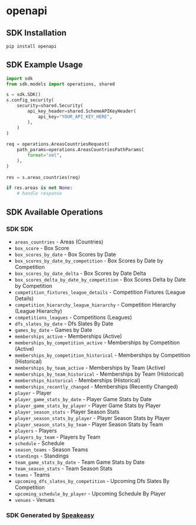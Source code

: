 # openapi

<!-- Start SDK Installation -->
## SDK Installation

```bash
pip install openapi
```
<!-- End SDK Installation -->

## SDK Example Usage
<!-- Start SDK Example Usage -->
```python
import sdk
from sdk.models import operations, shared

s = sdk.SDK()
s.config_security(
    security=shared.Security(
        api_key_header=shared.SchemeAPIKeyHeader(
            api_key="YOUR_API_KEY_HERE",
        ),
    )
)
    
req = operations.AreasCountriesRequest(
    path_params=operations.AreasCountriesPathParams(
        format="xml",
    ),
)
    
res = s.areas_countries(req)

if res.areas is not None:
    # handle response
```
<!-- End SDK Example Usage -->

<!-- Start SDK Available Operations -->
## SDK Available Operations

### SDK SDK

* `areas_countries` - Areas (Countries)
* `box_score` - Box Score
* `box_scores_by_date` - Box Scores by Date
* `box_scores_by_date_by_competition` - Box Scores by Date by Competition
* `box_scores_by_date_delta` - Box Scores by Date Delta
* `box_scores_delta_by_date_by_competition` - Box Scores Delta by Date by Competition
* `competition_fixtures_league_details` - Competition Fixtures (League Details)
* `competition_hierarchy_league_hierarchy` - Competition Hierarchy (League Hierarchy)
* `competitions_leagues` - Competitions (Leagues)
* `dfs_slates_by_date` - Dfs Slates By Date
* `games_by_date` - Games by Date
* `memberships_active` - Memberships (Active)
* `memberships_by_competition_active` - Memberships by Competition (Active)
* `memberships_by_competition_historical` - Memberships by Competition (Historical)
* `memberships_by_team_active` - Memberships by Team (Active)
* `memberships_by_team_historical` - Memberships by Team (Historical)
* `memberships_historical` - Memberships (Historical)
* `memberships_recently_changed` - Memberships (Recently Changed)
* `player` - Player
* `player_game_stats_by_date` - Player Game Stats by Date
* `player_game_stats_by_player` - Player Game Stats by Player
* `player_season_stats` - Player Season Stats
* `player_season_stats_by_player` - Player Season Stats by Player
* `player_season_stats_by_team` - Player Season Stats by Team
* `players` - Players
* `players_by_team` - Players by Team
* `schedule` - Schedule
* `season_teams` - Season Teams
* `standings` - Standings
* `team_game_stats_by_date` - Team Game Stats by Date
* `team_season_stats` - Team Season Stats
* `teams` - Teams
* `upcoming_dfs_slates_by_competition` - Upcoming Dfs Slates By Competition
* `upcoming_schedule_by_player` - Upcoming Schedule By Player
* `venues` - Venues

<!-- End SDK Available Operations -->

### SDK Generated by [Speakeasy](https://docs.speakeasyapi.dev/docs/using-speakeasy/client-sdks)
